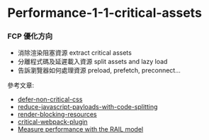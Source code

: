 # Performance-1-1-critical-assets

### FCP 優化方向

- 消除渲染阻塞資源 extract critical assets
- 分離程式碼及延遲載入資源 split assets and lazy load
- 告訴瀏覽器如何處理資源 preload, prefetch, preconnect...


參考文章:

- [defer-non-critical-css](https://web.dev/defer-non-critical-css/)
- [reduce-javascript-payloads-with-code-splitting](https://web.dev/reduce-javascript-payloads-with-code-splitting/)
- [render-blocking-resources](https://web.dev/render-blocking-resources/)
- [critical-webpack-plugin](https://github.com/iGitScor/critical-webpack-plugin)
- [Measure performance with the RAIL model](https://web.dev/rail/)
